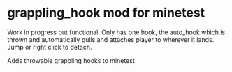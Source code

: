 # grappling_hook mod for minetest

Work in progress but functional.  Only has one hook, the auto_hook which is thrown and automatically pulls and attaches player to wherever it lands.  Jump or right click to detach.

Adds throwable grappling hooks to minetest
